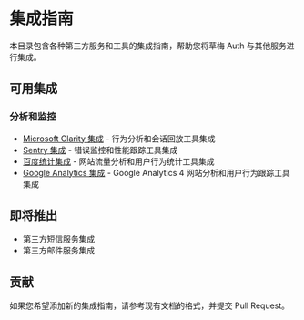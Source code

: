 # 集成指南

本目录包含各种第三方服务和工具的集成指南，帮助您将草梅 Auth 与其他服务进行集成。

## 可用集成

### 分析和监控

-   [Microsoft Clarity 集成](./clarity.md) - 行为分析和会话回放工具集成
-   [Sentry 集成](./sentry.md) - 错误监控和性能跟踪工具集成
-   [百度统计集成](./baidu-analytics.md) - 网站流量分析和用户行为统计工具集成
-   [Google Analytics 集成](./google-analytics.md) - Google Analytics 4 网站分析和用户行为跟踪工具集成

## 即将推出

-   第三方短信服务集成
-   第三方邮件服务集成

## 贡献

如果您希望添加新的集成指南，请参考现有文档的格式，并提交 Pull Request。
